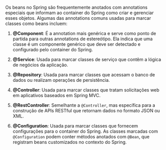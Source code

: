 Os beans no Spring são frequentemente anotados com annotations especiais que informam ao container do Spring como criar e gerenciar esses objetos. Algumas das annotations comuns usadas para marcar classes como beans incluem:

1. **@Component**: É a annotation mais genérica e serve como ponto de partida para outras annotations de estereótipo. Ela indica que uma classe é um componente genérico que deve ser detectado e configurado pelo container do Spring.

2. **@Service**: Usada para marcar classes de serviço que contêm a lógica de negócios da aplicação.

3. **@Repository**: Usada para marcar classes que acessam o banco de dados ou realizam operações de persistência.

4. **@Controller**: Usada para marcar classes que tratam solicitações web em aplicativos baseados em Spring MVC.

5. **@RestController**: Semelhante a `@Controller`, mas específica para a construção de APIs RESTful que retornam dados no formato JSON ou XML.

6. **@Configuration**: Usada para marcar classes que fornecem configurações para o container do Spring. As classes marcadas com `@Configuration` podem conter métodos anotados com `@Bean`, que registram beans customizados no contexto do Spring.